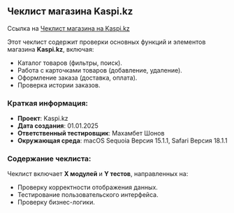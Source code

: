 ## Чеклист магазина Kaspi.kz

Ссылка на [Чеклист магазина на Kaspi.kz](https://docs.google.com/spreadsheets/d/11LNnJV-jcBXLt6GQs7Y16nErWsubTAT9/edit?usp=sharing&ouid=117754903119686410442&rtpof=true&sd=true)

Этот чеклист содержит проверки основных функций и элементов магазина **Kaspi.kz**, включая:

- Каталог товаров (фильтры, поиск).
- Работа с карточками товаров (добавление, удаление).
- Оформление заказа (доставка, оплата).
- Проверка истории заказов.

### Краткая информация:
- **Проект**: Kaspi.kz
- **Дата создания**: 01.01.2025
- **Ответственный тестировщик**: Махамбет Шонов
- **Окружающая среда**: macOS Sequoia Версия 15.1.1, Safari Версия 18.1.1

### Содержание чеклиста:
Чеклист включает **X модулей** и **Y тестов**, направленных на:
- Проверку корректности отображения данных.
- Тестирование пользовательского интерфейса.
- Проверку бизнес-логики.



